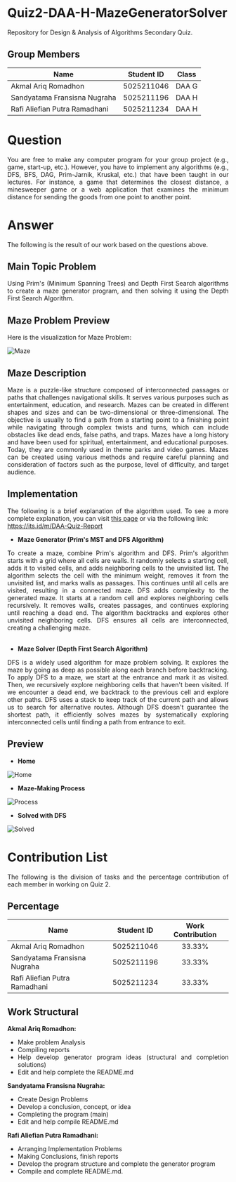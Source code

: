 # **Quiz2-DAA-H-MazeGeneratorSolver** 
Repository for Design & Analysis of Algorithms Secondary Quiz.

## **Group Members**
| Name                              | Student ID | Class  |
| ----------------------------------|------------|:------:|
| Akmal Ariq Romadhon               | 5025211046 | DAA G  |
| Sandyatama Fransisna Nugraha      | 5025211196 | DAA H  | 
| Rafi Aliefian Putra Ramadhani     | 5025211234 | DAA H  |

# **Question**
<div align=justify>

You are free to make any computer program for your group project (e.g., game, start-up,
etc.). However, you have to implement any algorithms (e.g., DFS, BFS, DAG, Prim-Jarnik,
Kruskal, etc.) that have been taught in our lectures. For instance, a game that determines
the closest distance, a minesweeper game or a web application that examines the
minimum distance for sending the goods from one point to another point.


# **Answer**
The following is the result of our work based on the questions above.

## **Main Topic Problem**
<div align=justify>

Using Prim's (Minimum Spanning Trees) and Depth First Search algorithms to create a maze generator program, and then solving it using the Depth First Search Algorithm.

## **Maze Problem Preview**
Here is the visualization for Maze Problem:

![Maze](https://cdn.discordapp.com/attachments/1083730715113426985/1108425060206784523/image.png)

## **Maze Description**
<div align=justify>
Maze is a puzzle-like structure composed of interconnected passages or paths that challenges navigational skills. It serves various purposes such as entertainment, education, and research. Mazes can be created in different shapes and sizes and can be two-dimensional or three-dimensional. The objective is usually to find a path from a starting point to a finishing point while navigating through complex twists and turns, which can include obstacles like dead ends, false paths, and traps. Mazes have a long history and have been used for spiritual, entertainment, and educational purposes. Today, they are commonly used in theme parks and video games. Mazes can be created using various methods and require careful planning and consideration of factors such as the purpose, level of difficulty, and target audience.

## **Implementation**
The following is a brief explanation of the algorithm used. To see a more complete explanation, you can visit [this page](https://docs.google.com/document/d/1rBJiJ0srbW19zWIxvrYbQuQJzs4kif04ugv55M70GMg/edit?usp=sharing) or via the following link: <br>https://its.id/m/DAA-Quiz-Report

- **Maze Generator (Prim's MST and DFS Algorithm)** <br>
<div align=justify>
To create a maze, combine Prim's algorithm and DFS. Prim's algorithm starts with a grid where all cells are walls. It randomly selects a starting cell, adds it to visited cells, and adds neighboring cells to the unvisited list. The algorithm selects the cell with the minimum weight, removes it from the unvisited list, and marks walls as passages. This continues until all cells are visited, resulting in a connected maze. DFS adds complexity to the generated maze. It starts at a random cell and explores neighboring cells recursively. It removes walls, creates passages, and continues exploring until reaching a dead end. The algorithm backtracks and explores other unvisited neighboring cells. DFS ensures all cells are interconnected, creating a challenging maze. <br><br/>

- **Maze Solver (Depth First Search Algorithm)**

DFS is a widely used algorithm for maze problem solving. It explores the maze by going as deep as possible along each branch before backtracking. To apply DFS to a maze, we start at the entrance and mark it as visited. Then, we recursively explore neighboring cells that haven't been visited. If we encounter a dead end, we backtrack to the previous cell and explore other paths. DFS uses a stack to keep track of the current path and allows us to search for alternative routes. Although DFS doesn't guarantee the shortest path, it efficiently solves mazes by systematically exploring interconnected cells until finding a path from entrance to exit. 
  
## **Preview** 
- **Home**

![Home](https://media.discordapp.net/attachments/1083730715113426985/1108432085829554186/image.png?width=646&height=701)

- **Maze-Making Process**

![Process](https://media.discordapp.net/attachments/1083730715113426985/1108432198324981882/image.png?width=646&height=701)

- **Solved with DFS**

![Solved](https://media.discordapp.net/attachments/1083730715113426985/1108432271310073997/image.png?width=642&height=701)


# **Contribution List**

The following is the division of tasks and the percentage contribution of each member in working on Quiz 2.
## **Percentage**
| Name                              | Student ID | Work Contribution  |
| ----------------------------------|:----------:|:------------------:|
| Akmal Ariq Romadhon               | 5025211046 |       33.33%       | 
| Sandyatama Fransisna Nugraha      | 5025211196 |       33.33%       | 
| Rafi Aliefian Putra Ramadhani     | 5025211234 |       33.33%       |

## **Work Structural**
**Akmal Ariq Romadhon:** <br>
- Make problem Analysis 
- Compiling reports 
- Help develop generator program ideas (structural and completion solutions)
- Edit and help complete the README.md

**Sandyatama Fransisna Nugraha:**
- Create Design Problems
- Develop a conclusion, concept, or idea
- Completing the program (main)
- Edit and help compile README.md

**Rafi Aliefian Putra Ramadhani:**
- Arranging Implementation Problems
- Making Conclusions, finish reports
- Develop the program structure and complete the generator program
- Compile and complete README.md.
